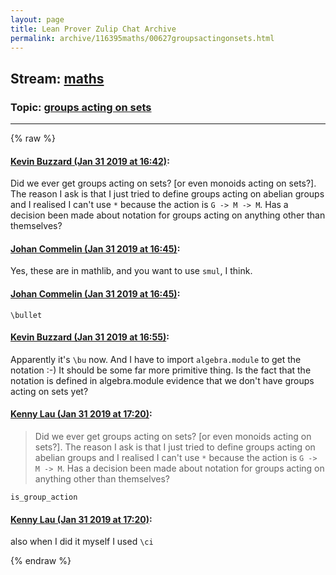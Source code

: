 ```yaml
---
layout: page
title: Lean Prover Zulip Chat Archive 
permalink: archive/116395maths/00627groupsactingonsets.html
---
```


## Stream: [maths](index.html)
### Topic: [groups acting on sets](00627groupsactingonsets.html)

---


{% raw %}
#### [ Kevin Buzzard (Jan 31 2019 at 16:42)](https://leanprover.zulipchat.com/#narrow/stream/116395-maths/topic/groups%20acting%20on%20sets/near/157280679):
<p>Did we ever get groups acting on sets? [or even monoids acting on sets?]. The reason I ask is that I just tried to define groups acting on abelian groups and I realised I can't use <code>*</code> because the action is <code>G -&gt; M -&gt; M</code>. Has a decision been made about notation for groups acting on anything other than themselves?</p>

#### [ Johan Commelin (Jan 31 2019 at 16:45)](https://leanprover.zulipchat.com/#narrow/stream/116395-maths/topic/groups%20acting%20on%20sets/near/157280852):
<p>Yes, these are in mathlib, and you want to use <code>smul</code>, I think.</p>

#### [ Johan Commelin (Jan 31 2019 at 16:45)](https://leanprover.zulipchat.com/#narrow/stream/116395-maths/topic/groups%20acting%20on%20sets/near/157280856):
<p><code>\bullet</code></p>

#### [ Kevin Buzzard (Jan 31 2019 at 16:55)](https://leanprover.zulipchat.com/#narrow/stream/116395-maths/topic/groups%20acting%20on%20sets/near/157281437):
<p>Apparently it's <code>\bu</code> now. And I have to import <code>algebra.module</code> to get the notation :-) It should be some far more primitive thing. Is the fact that the notation is defined in algebra.module evidence that we don't have groups acting on sets yet?</p>

#### [ Kenny Lau (Jan 31 2019 at 17:20)](https://leanprover.zulipchat.com/#narrow/stream/116395-maths/topic/groups%20acting%20on%20sets/near/157283231):
<blockquote>
<p>Did we ever get groups acting on sets? [or even monoids acting on sets?]. The reason I ask is that I just tried to define groups acting on abelian groups and I realised I can't use <code>*</code> because the action is <code>G -&gt; M -&gt; M</code>. Has a decision been made about notation for groups acting on anything other than themselves?</p>
</blockquote>
<p><code>is_group_action</code></p>

#### [ Kenny Lau (Jan 31 2019 at 17:20)](https://leanprover.zulipchat.com/#narrow/stream/116395-maths/topic/groups%20acting%20on%20sets/near/157283295):
<p>also when I did it myself I used <code>\ci</code></p>


{% endraw %}
